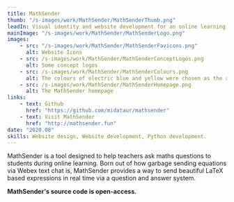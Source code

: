 ```yaml
---
title: MathSender
thumb: "/s-images/work/MathSender/MathSenderThumb.png"
leadIn: Visual identity and website development for an online learning system.
mainImage: "/s-images/work/MathSender/MathSenderLogo.png"
images:
    - src: "/s-images/work/MathSender/MathSenderFavicons.png"
      alt: Website Icons
    - src: /s-images/work/MathSender/MathSenderConceptLogos.png
      alt: Some concept logos
    - src: /s-images/work/MathSender/MathSenderColours.png
      alt: The colours of electric blue and yellow were chosen as the accent colours for MathSender.
    - src: /s-images/work/MathSender/MathSenderHomepage.png
      alt: The MathSender homepage
links:
    - text: Github
      href: "https://github.com/midataur/mathsender"
    - text: Visit MathSender
      href: "http://mathsender.fun"
date: "2020.08"
skills: Website design, Website development, Python development.
---
```



MathSender is a tool designed to help teachers ask maths questions to students during online learning. Born out of how garbage sending equations via Webex text chat is, MathSender provides a way to send beautiful LaTeX based expressions in real time via a question and answer system.


**MathSender's source code is open-access.**
